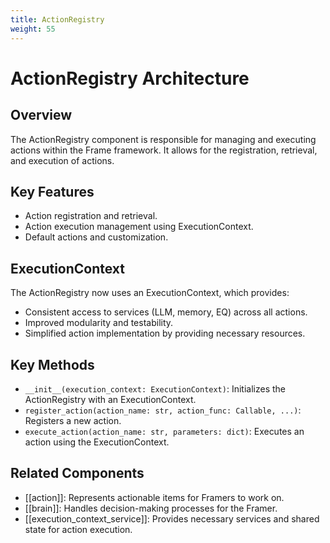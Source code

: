 ```yaml
---
title: ActionRegistry
weight: 55
---
```


# ActionRegistry Architecture

## Overview

The ActionRegistry component is responsible for managing and executing actions within the Frame framework. It allows for the registration, retrieval, and execution of actions.

## Key Features

- Action registration and retrieval.
- Action execution management using ExecutionContext.
- Default actions and customization.

## ExecutionContext

The ActionRegistry now uses an ExecutionContext, which provides:

- Consistent access to services (LLM, memory, EQ) across all actions.
- Improved modularity and testability.
- Simplified action implementation by providing necessary resources.

## Key Methods

- `__init__(execution_context: ExecutionContext)`: Initializes the ActionRegistry with an ExecutionContext.
- `register_action(action_name: str, action_func: Callable, ...)`: Registers a new action.
- `execute_action(action_name: str, parameters: dict)`: Executes an action using the ExecutionContext.

## Related Components

- [[action]]: Represents actionable items for Framers to work on.
- [[brain]]: Handles decision-making processes for the Framer.
- [[execution_context_service]]: Provides necessary services and shared state for action execution.
